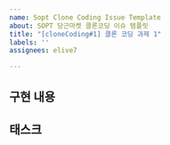 ```yaml
---
name: Sopt Clone Coding Issue Template
about: SOPT 당근마켓 클론코딩 이슈 템플릿
title: "[cloneCoding#1] 클론 코딩 과제 1"
labels: ''
assignees: elive7

---
```


## 구현 내용
<!-- 구현하고자하는 내용에 대해 작성해주세요! -->

## 태스크
<!-- 구현할 때 해야하는 작업들의 List를 적어주세요! -->

